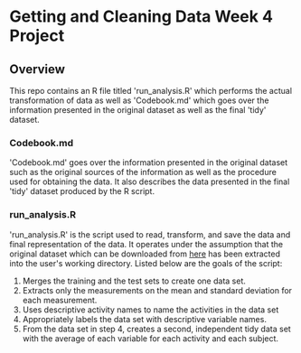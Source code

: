 # Getting and Cleaning Data Week 4 Project

## Overview

This repo contains an R file titled 'run_analysis.R' which performs the actual transformation of data as well as 'Codebook.md' which goes over the information presented in the original dataset as well as the final 'tidy' dataset. 

### Codebook.md
'Codebook.md' goes over the information presented in the original dataset such as the original sources of the information as well as the procedure used for obtaining the data. It also describes the data presented in the final 'tidy' dataset produced by the R script.

### run_analysis.R
'run_analysis.R' is the script used to read, transform, and save the data and final representation of the data. It operates under the assumption that the original dataset which can be downloaded from [here](https://d396qusza40orc.cloudfront.net/getdata%2Fprojectfiles%2FUCI%20HAR%20Dataset.zip) has been extracted into the user's working directory. 
Listed below are the goals of the script:
1. Merges the training and the test sets to create one data set.
2. Extracts only the measurements on the mean and standard deviation for each measurement.
3. Uses descriptive activity names to name the activities in the data set
4. Appropriately labels the data set with descriptive variable names.
5. From the data set in step 4, creates a second, independent tidy data set with the average of each variable for each activity and each subject.

